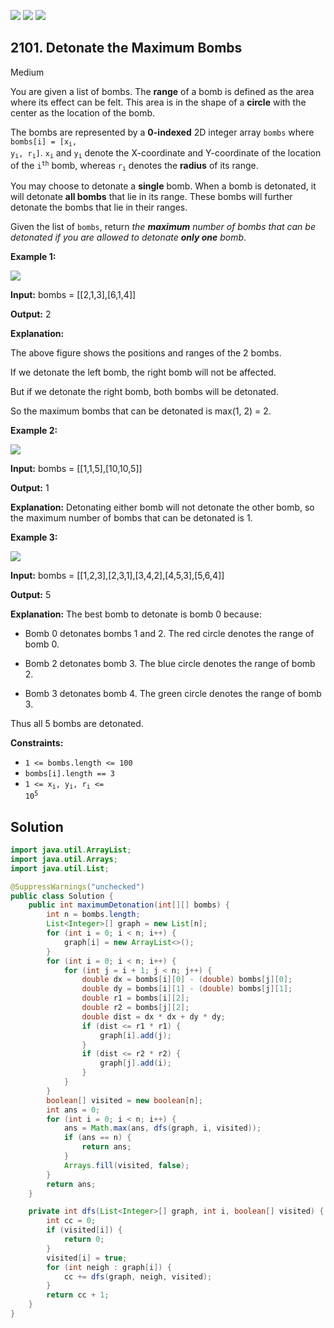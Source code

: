 [![](https://img.shields.io/github/stars/javadev/LeetCode-in-Java?label=Stars&style=flat-square)](https://github.com/javadev/LeetCode-in-Java)
[![](https://img.shields.io/github/forks/javadev/LeetCode-in-Java?label=Fork%20me%20on%20GitHub%20&style=flat-square)](https://github.com/javadev/LeetCode-in-Java/fork)
[![](https://img.shields.io/badge/-LeetCode%20in%20Kotlin-blue?style=flat-square)](https://github.com/javadev/LeetCode-in-Kotlin)

## 2101\. Detonate the Maximum Bombs

Medium

You are given a list of bombs. The **range** of a bomb is defined as the area where its effect can be felt. This area is in the shape of a **circle** with the center as the location of the bomb.

The bombs are represented by a **0-indexed** 2D integer array `bombs` where <code>bombs[i] = [x<sub>i</sub>, y<sub>i</sub>, r<sub>i</sub>]</code>. <code>x<sub>i</sub></code> and <code>y<sub>i</sub></code> denote the X-coordinate and Y-coordinate of the location of the <code>i<sup>th</sup></code> bomb, whereas <code>r<sub>i</sub></code> denotes the **radius** of its range.

You may choose to detonate a **single** bomb. When a bomb is detonated, it will detonate **all bombs** that lie in its range. These bombs will further detonate the bombs that lie in their ranges.

Given the list of `bombs`, return _the **maximum** number of bombs that can be detonated if you are allowed to detonate **only one** bomb_.

**Example 1:**

![](https://assets.leetcode.com/uploads/2021/11/06/desmos-eg-3.png)

**Input:** bombs = \[\[2,1,3],[6,1,4]]

**Output:** 2

**Explanation:** 

The above figure shows the positions and ranges of the 2 bombs. 

If we detonate the left bomb, the right bomb will not be affected. 

But if we detonate the right bomb, both bombs will be detonated. 

So the maximum bombs that can be detonated is max(1, 2) = 2.

**Example 2:**

![](https://assets.leetcode.com/uploads/2021/11/06/desmos-eg-2.png)

**Input:** bombs = \[\[1,1,5],[10,10,5]]

**Output:** 1

**Explanation:** Detonating either bomb will not detonate the other bomb, so the maximum number of bombs that can be detonated is 1.

**Example 3:**

![](https://assets.leetcode.com/uploads/2021/11/07/desmos-eg1.png)

**Input:** bombs = \[\[1,2,3],[2,3,1],[3,4,2],[4,5,3],[5,6,4]]

**Output:** 5

**Explanation:** The best bomb to detonate is bomb 0 because: 

- Bomb 0 detonates bombs 1 and 2. The red circle denotes the range of bomb 0. 

- Bomb 2 detonates bomb 3. The blue circle denotes the range of bomb 2. 

- Bomb 3 detonates bomb 4. The green circle denotes the range of bomb 3. 
  
Thus all 5 bombs are detonated.

**Constraints:**

*   `1 <= bombs.length <= 100`
*   `bombs[i].length == 3`
*   <code>1 <= x<sub>i</sub>, y<sub>i</sub>, r<sub>i</sub> <= 10<sup>5</sup></code>

## Solution

```java
import java.util.ArrayList;
import java.util.Arrays;
import java.util.List;

@SuppressWarnings("unchecked")
public class Solution {
    public int maximumDetonation(int[][] bombs) {
        int n = bombs.length;
        List<Integer>[] graph = new List[n];
        for (int i = 0; i < n; i++) {
            graph[i] = new ArrayList<>();
        }
        for (int i = 0; i < n; i++) {
            for (int j = i + 1; j < n; j++) {
                double dx = bombs[i][0] - (double) bombs[j][0];
                double dy = bombs[i][1] - (double) bombs[j][1];
                double r1 = bombs[i][2];
                double r2 = bombs[j][2];
                double dist = dx * dx + dy * dy;
                if (dist <= r1 * r1) {
                    graph[i].add(j);
                }
                if (dist <= r2 * r2) {
                    graph[j].add(i);
                }
            }
        }
        boolean[] visited = new boolean[n];
        int ans = 0;
        for (int i = 0; i < n; i++) {
            ans = Math.max(ans, dfs(graph, i, visited));
            if (ans == n) {
                return ans;
            }
            Arrays.fill(visited, false);
        }
        return ans;
    }

    private int dfs(List<Integer>[] graph, int i, boolean[] visited) {
        int cc = 0;
        if (visited[i]) {
            return 0;
        }
        visited[i] = true;
        for (int neigh : graph[i]) {
            cc += dfs(graph, neigh, visited);
        }
        return cc + 1;
    }
}
```